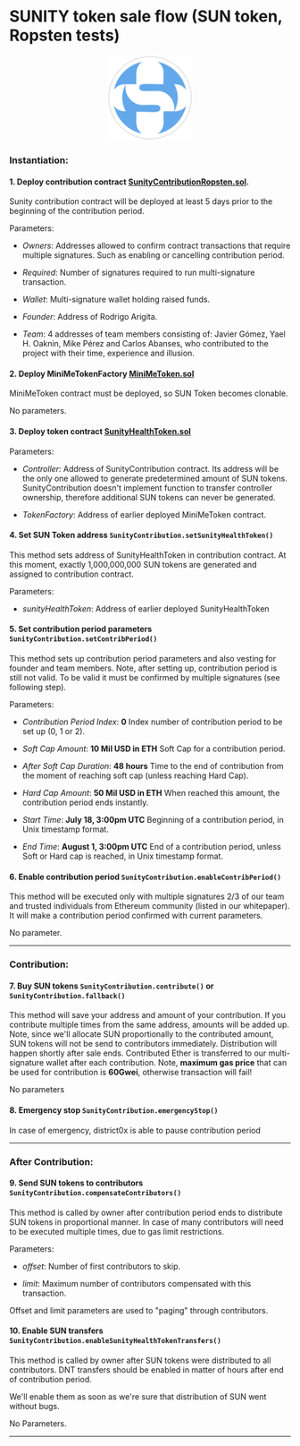 # SUNITY token sale flow (SUN token, Ropsten tests)


<p align="center">
<img src="resources/public/images/logo_sunity_round_thick.png" width="30%"/>
</p>

### Instantiation:

#### 1. Deploy contribution contract [SunityContributionRopsten.sol](/resources/public/contracts/src/SunityContributionRopsten.sol).
Sunity contribution contract will be deployed at least 5 days prior to the beginning of the contribution period.

Parameters:

- _Owners_: Addresses allowed to confirm contract transactions that require multiple signatures. Such as enabling or cancelling contribution period.

- _Required_: Number of signatures required to run multi-signature transaction.

- _Wallet_: Multi-signature wallet holding raised funds.

- _Founder_: Address of Rodrigo Arigita.

- _Team_: 4 addresses of team members consisting of: Javier Gómez, Yael H. Oaknin, Mike Pérez and Carlos Abanses, who contributed to the project with their time, experience and illusion.

#### 2. Deploy MiniMeTokenFactory [MiniMeToken.sol](/resources/public/contracts/src/MiniMeToken.sol)

MiniMeToken contract must be deployed, so SUN Token becomes clonable.

No parameters.

#### 3. Deploy token contract [SunityHealthToken.sol](/resources/public/contracts/src/SunityHealthToken.sol)

Parameters:

- _Controller_: Address of SunityContribution contract. Its address will be the only one allowed to generate predetermined amount of SUN tokens. SunityContribution doesn't implement function to transfer controller ownership, therefore additional SUN tokens can never be generated.

- _TokenFactory_: Address of earlier deployed MiniMeToken contract.

#### 4. Set SUN Token address `SunityContribution.setSunityHealthToken()`
This method sets address of SunityHealthToken in contribution contract. At this moment, exactly 1,000,000,000 SUN tokens are generated and assigned to contribution contract. 

Parameters:

- _sunityHealthToken_: Address of earlier deployed SunityHealthToken 



#### 5. Set contribution period parameters `SunityContribution.setContribPeriod()`
This method sets up contribution period parameters and also vesting for founder and team members. Note, after setting up, contribution period is still not valid. To be valid it must be confirmed by multiple signatures (see following step).
  
Parameters:

- _Contribution Period Index_: **0** Index number of contribution period to be set up (0, 1 or 2).

- _Soft Cap Amount_: **10 Mil USD in ETH** Soft Cap for a contribution period.

- _After Soft Cap Duration_: **48 hours** Time to the end of contribution from the moment of reaching soft cap (unless reaching Hard Cap).

- _Hard Cap Amount_: **50 Mil USD in ETH** When reached this amount, the contribution period ends instantly.

- _Start Time_: **July 18, 3:00pm UTC** Beginning of a contribution period, in Unix timestamp format.

- _End Time_: **August 1, 3:00pm UTC** End of a contribution period, unless Soft or Hard cap is reached, in Unix timestamp format.

#### 6. Enable contribution period `SunityContribution.enableContribPeriod()`
This method will be executed only with multiple signatures 2/3 of our team and trusted individuals from Ethereum community (listed in our whitepaper). It will make a contribution period confirmed with current parameters. 

No parameter.


***


### Contribution:

#### 7. Buy SUN tokens `SunityContribution.contribute()` or `SunityContribution.fallback()` 
This method will save your address and amount of your contribution. If you contribute multiple times from the same address, amounts will be added up. Note, since we'll allocate SUN proportionally to the contributed amount, SUN
tokens will not be send to contributors immediately. Distribution will happen shortly after sale ends. Contributed Ether is transferred to our multi-signature wallet after each contribution. Note, **maximum gas price** that can be
used for contribution is **60Gwei**, otherwise transaction will fail!

No parameters

#### 8. Emergency stop `SunityContribution.emergencyStop()`
In case of emergency, district0x is able to pause contribution period

***

### After Contribution:

#### 9. Send SUN tokens to contributors `SunityContribution.compensateContributors()`
This method is called by owner after contribution period ends to distribute SUN tokens in proportional manner. In case of many contributors will need to be executed multiple times, due to gas limit restrictions.

Parameters:

- _offset_: Number of first contributors to skip.

- _limit_: Maximum number of contributors compensated with this transaction. 

Offset and limit parameters are used to "paging" through contributors.

#### 10. Enable SUN transfers `SunityContribution.enableSunityHealthTokenTransfers()`
This method is called by owner after SUN tokens were distributed to all contributors. DNT transfers should be enabled in matter of hours after end of contribution period.

We'll enable them as soon as we're sure that distribution of SUN went without bugs.

No Parameters.

***









